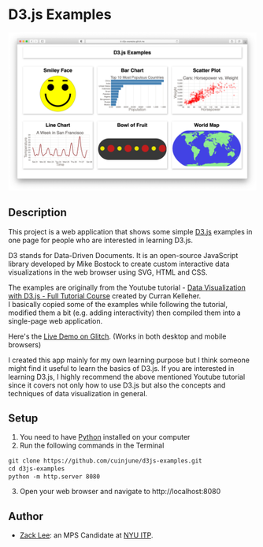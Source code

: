 # D3.js Examples
<img src="screenshot.png" alt="screenshot" width="1000"/>

## Description

This project is a web application that shows some simple [D3.js](https://d3js.org/) examples in one page for people who are interested in learning D3.js.

D3 stands for Data-Driven Documents. It is an open-source JavaScript library developed by Mike Bostock to create custom interactive data visualizations in the web browser using SVG, HTML and CSS.

The examples are originally from the Youtube tutorial - [Data Visualization with D3.js - Full Tutorial Course](https://youtu.be/_8V5o2UHG0E) created by Curran Kelleher.  
I basically copied some of the examples while following the tutorial, modified them a bit (e.g. adding interactivity) then compiled them into a single-page web application.

Here's the [Live Demo on Glitch](https://cuinjune-d3js-examples.glitch.me/). (Works in both desktop and mobile browsers)

I created this app mainly for my own learning purpose but I think someone might find it useful to learn the basics of D3.js.
If you are interested in learning D3.js, I highly recommend the above mentioned Youtube tutorial since it covers not only how to use D3.js but also the concepts and techniques of data visualization in general.

## Setup

1. You need to have [Python](https://realpython.com/installing-python/) installed on your computer
2. Run the following commands in the Terminal
```
git clone https://github.com/cuinjune/d3js-examples.git
cd d3js-examples
python -m http.server 8080
```
3. Open your web browser and navigate to http://localhost:8080

## Author
* [Zack Lee](https://www.cuinjune.com/about): an MPS Candidate at [NYU ITP](https://itp.nyu.edu).
